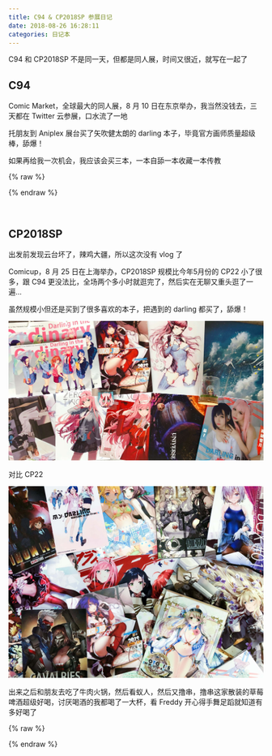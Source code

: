 ```yaml
---
title: C94 & CP2018SP 参展日记
date: 2018-08-26 16:28:11
categories: 日记本
---
```

C94 和 CP2018SP 不是同一天，但都是同人展，时间又很近，就写在一起了

## C94

Comic Market，全球最大的同人展，8 月 10 日在东京举办，我当然没钱去，三天都在 Twitter 云参展，口水流了一地

托朋友到 Aniplex 展台买了矢吹健太朗的 darling 本子，毕竟官方画师质量超级棒，舔爆！

如果再给我一次机会，我应该会买三本，一本自舔一本收藏一本传教

{% raw %}
<div class="dplayer" id="dplayer-c94"></div>
<script>
$(function () {
    var dp = new DPlayer({
        container: document.getElementById('dplayer-c94'),
        preload: 'metadata',
        mutex: false,
        video:{
            url: 'https://cdn2.diygod.me/c94.mp4',
        },
        danmaku:{
            id: 'diygodme-c94',
            api: 'https://dplayer.prprpr.me/'
        }
    });
    window.dplayers || (window.dplayers = []);
    window.dplayers.push(dp);
});
</script>
{% endraw %}

&nbsp;

## CP2018SP

出发前发现云台坏了，辣鸡大疆，所以这次没有 vlog 了

Comicup，8 月 25 日在上海举办，CP2018SP 规模比今年5月份的 CP22 小了很多，跟 C94 更没法比，全场两个多小时就逛完了，然后实在无聊又重头逛了一遍...

虽然规模小但还是买到了很多喜欢的本子，把遇到的 darling 都买了，舔爆！

![](/images/cp2018sp.jpg)
<!--more-->

对比 CP22

![](/images/cp22.jpg)

出来之后和朋友去吃了牛肉火锅，然后看蚁人，然后又撸串，撸串这家散装的草莓啤酒超级好喝，讨厌喝酒的我都喝了一大杯，看 Freddy 开心得手舞足蹈就知道有多好喝了

{% raw %}
<style>
#dplayer-cp2018sp .dplayer-notice {
    display: none;
}
</style>
<div class="dplayer" id="dplayer-cp2018sp"></div>
<script>
$(function () {
    var dp = new DPlayer({
        container: document.getElementById('dplayer-cp2018sp'),
        preload: 'metadata',
        loop: true,
        autoplay: true,
        mutex: false,
        video:{
            url: 'https://cdn2.diygod.me/cp2018sp.mp4',
        },
        danmaku:{
            id: 'diygodme-cp2018sp',
            api: 'https://dplayer.prprpr.me/'
        }
    });
    window.dplayers || (window.dplayers = []);
    window.dplayers.push(dp);
});
</script>
{% endraw %}

&nbsp;